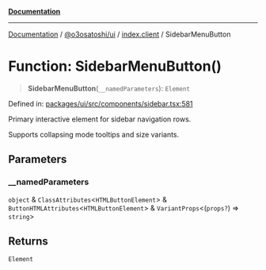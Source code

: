 [**Documentation**](../../../../README.md)

***

[Documentation](../../../../README.md) / [@o3osatoshi/ui](../../README.md) / [index.client](../README.md) / SidebarMenuButton

# Function: SidebarMenuButton()

> **SidebarMenuButton**(`__namedParameters`): `Element`

Defined in: [packages/ui/src/components/sidebar.tsx:581](https://github.com/o3osatoshi/experiment/blob/04dfa58df6e48824a200a24d77afef7ce464e1ae/packages/ui/src/components/sidebar.tsx#L581)

Primary interactive element for sidebar navigation rows.

Supports collapsing mode tooltips and size variants.

## Parameters

### \_\_namedParameters

`object` & `ClassAttributes`\<`HTMLButtonElement`\> & `ButtonHTMLAttributes`\<`HTMLButtonElement`\> & `VariantProps`\<(`props?`) => `string`\>

## Returns

`Element`
